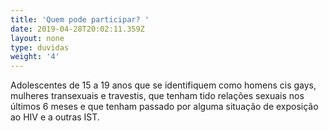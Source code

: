 ```yaml
---
title: 'Quem pode participar? '
date: 2019-04-28T20:02:11.359Z
layout: none
type: duvidas
weight: '4'
---
```

Adolescentes de 15 a 19 anos que se identifiquem como homens cis gays, mulheres transexuais e travestis, que tenham tido relações sexuais nos últimos 6 meses e que tenham passado por alguma situação de exposição ao HIV e a outras IST.
